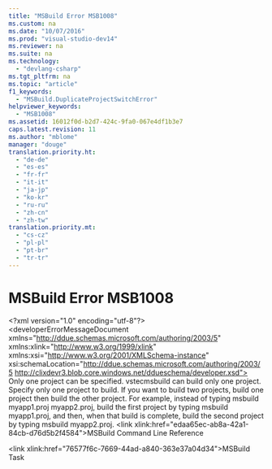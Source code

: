```yaml
---
title: "MSBuild Error MSB1008"
ms.custom: na
ms.date: "10/07/2016"
ms.prod: "visual-studio-dev14"
ms.reviewer: na
ms.suite: na
ms.technology: 
  - "devlang-csharp"
ms.tgt_pltfrm: na
ms.topic: "article"
f1_keywords: 
  - "MSBuild.DuplicateProjectSwitchError"
helpviewer_keywords: 
  - "MSB1008"
ms.assetid: 16012f0d-b2d7-424c-9fa0-067e4df1b3e7
caps.latest.revision: 11
ms.author: "mblome"
manager: "douge"
translation.priority.ht: 
  - "de-de"
  - "es-es"
  - "fr-fr"
  - "it-it"
  - "ja-jp"
  - "ko-kr"
  - "ru-ru"
  - "zh-cn"
  - "zh-tw"
translation.priority.mt: 
  - "cs-cz"
  - "pl-pl"
  - "pt-br"
  - "tr-tr"
---
```

# MSBuild Error MSB1008
\<?xml version="1.0" encoding="utf-8"?>
\<developerErrorMessageDocument xmlns="http://ddue.schemas.microsoft.com/authoring/2003/5" xmlns:xlink="http://www.w3.org/1999/xlink" xmlns:xsi="http://www.w3.org/2001/XMLSchema-instance" xsi:schemaLocation="http://ddue.schemas.microsoft.com/authoring/2003/5 http://clixdevr3.blob.core.windows.net/ddueschema/developer.xsd">
  <introduction>
    <para>
      <ui>Only one project can be specified.</ui>
    </para>
    <para>
      <token>vstecmsbuild</token> can build only one project.</para>
  </introduction>
  <procedure>
    <title>To correct this error</title>
    <steps class="ordered">
      <step>
        <content>
          <para>Specify only one project to build. If you want to build two projects, build one project then build the other project. For example, instead of typing <codeInline>msbuild myapp1.proj myapp2.proj</codeInline>, build the first project by typing <codeInline>msbuild myapp1.proj</codeInline>, and then, when that build is complete, build the second project by typing <codeInline>msbuild myapp2.proj</codeInline>.</para>
        </content>
      </step>
    </steps>
  </procedure>
  <relatedTopics>
\<link xlink:href="edaa65ec-ab8a-42a1-84cb-d76d5b2f4584">MSBuild Command Line Reference</link>

\<link xlink:href="76577f6c-7669-44ad-a840-363e37a04d34">MSBuild Task</link>
</relatedTopics>
</developerErrorMessageDocument>